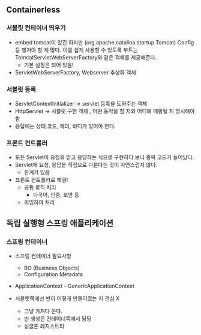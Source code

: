 ## Containerless

### 서블릿 컨테이너 띄우기

- embed tomcat이 있긴 하지만 (org.apache.catalina.startup.Tomcat) Config 등 챙겨야 할 게 많다.
  이를 쉽게 사용할 수 있도록 부트는 TomcatServletWebServerFactory와 같은 객체를 제공해준다.
    - 기본 설정은 되어 있음!
- ServletWebServerFactory, Webserver 추상화 객체

### 서블릿 등록

- ServletContextInitializer -> servlet 등록을 도와주는 객체
- HttpServlet -> 서블릿 구현 객체 , 어떤 동작을 할 지와 어디에 매핑될 지 명시해야함
- 응답에는 상태 코드, 헤더, 바디가 있어야 한다.

### 프론트 컨트롤러

- 모든 Servlet이 요청을 받고 응답하는 식으로 구현하다 보니 중복 코드가 늘어났다.
- Servlet에 요청, 응답을 직접으로 다룬다는 것이 자연스럽지 않다.
    - 한계가 있음
- 프론트 컨트롤러로 해결!
    - 공통 로직 처리
        - 다국어, 인증, 보안 등
    - 위임하여 처리

## 독립 실행형 스프링 애플리케이션

### 스프링 컨테이너

- 스프링 컨테이너 필요사항
    - BO (Business Objects)
    - Configuration Metadata

- ApplicationContext - GenericApplicationContext
- 서블릿쪽에선 빈이 어떻게 만들어졌는 지 관심 X
    - 그냥 가져다 쓴다.
    - 빈 생성은 컨테이너쪽에서 담당
    - 싱글톤 레지스트리
